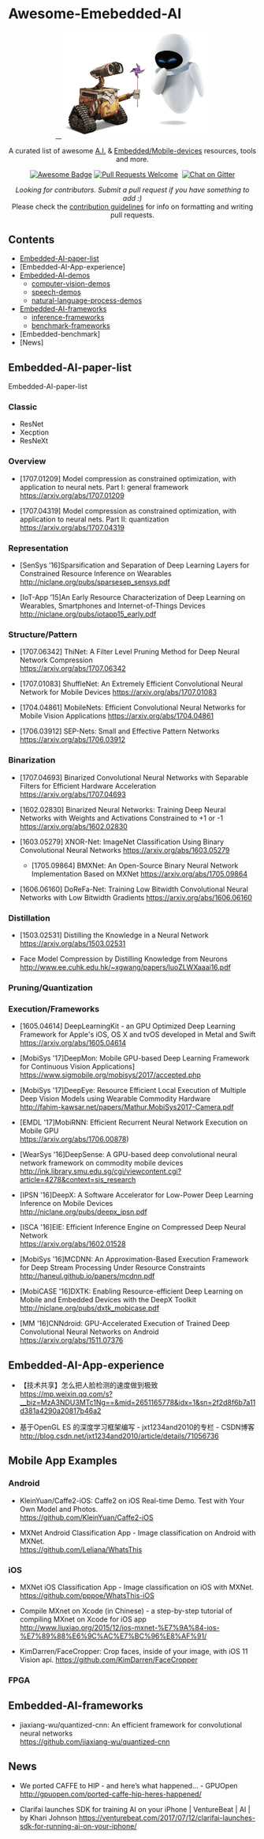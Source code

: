 # Awesome-Emebedded-AI
<p align="center">
  <a href="https://github.com/ysh329/Embedded-AI-awesome">
    <img alt="Embedded-AI-awesome" src="logo.jpg" width="300">
  </a>
</p>

<div align="center">

<p align="center">
  A curated list of awesome <a href="#">A.I.</a> & <a href="#">Embedded/Mobile-devices</a> resources, tools and more.
</p>

<p align="center">
  <a href="https://github.com/ysh329/Embedded-AI-awesome"><img alt="Awesome Badge" src="https://cdn.rawgit.com/sindresorhus/awesome/d7305f38d29fed78fa85652e3a63e154dd8e8829/media/badge.svg"></a>
  <a href="https://github.com/ysh329/Embedded-AI-awesome/pulls"><img alt="Pull Requests Welcome" src="https://img.shields.io/badge/PRs-welcome-brightgreen.svg?style=flat-square"></a>
  <a href="https://gitter.im/embedded_ai"><img alt="Chat on Gitter" src="https://badges.gitter.im/tobiasbueschel/awesome-pokemon.svg"></a>
</p>

<p>
<i>Looking for contributors. Submit a pull request if you have something to add :) </i><br>  
Please check the <a href="https://github.com/ysh329/Embedded-AI-awesome/blob/master/contributing.md">contribution guidelines</a> for info on formatting and writing pull requests.
</p>

</div>

## Contents

- [Embedded-AI-paper-list](#Embedded\-AI\-paper\-list)
- [Embedded-AI-App-experience]  
- [Embedded-AI-demos](#Embedded-AI-demos)
  - [computer-vision-demos](#computer-vision-demos)
  - [speech-demos](#speech-demos)
  - [natural-language-process-demos](#nlp-demos)
- [Embedded-AI-frameworks](#Embedded-AI-frameworks)
  - [inference-frameworks](#inference-frameworks)
  - [benchmark-frameworks](#benchmark-frameworks)
- [Embedded-benchmark]
- [News]

## Embedded-AI-paper-list
Embedded-AI-paper-list

### Classic

* ResNet
* Xecption
* ResNeXt

### Overview

* [1707.01209] Model compression as constrained optimization, with application to neural nets. Part I: general framework  
https://arxiv.org/abs/1707.01209

* [1707.04319] Model compression as constrained optimization, with application to neural nets. Part II: quantization  
https://arxiv.org/abs/1707.04319

### Representation

* [SenSys ’16]Sparsification and Separation of Deep Learning Layers for Constrained Resource Inference on Wearables  
http://niclane.org/pubs/sparsesep_sensys.pdf

* [IoT-App ’15]An Early Resource Characterization of Deep Learning on Wearables, Smartphones and Internet-of-Things Devices  
http://niclane.org/pubs/iotapp15_early.pdf

### Structure/Pattern

* [1707.06342] ThiNet: A Filter Level Pruning Method for Deep Neural Network Compression  
https://arxiv.org/abs/1707.06342

* [1707.01083] ShuffleNet: An Extremely Efficient Convolutional Neural Network for Mobile Devices
https://arxiv.org/abs/1707.01083

* [1704.04861] MobileNets: Efficient Convolutional Neural Networks for Mobile Vision Applications
https://arxiv.org/abs/1704.04861

* [1706.03912] SEP-Nets: Small and Effective Pattern Networks  
https://arxiv.org/abs/1706.03912

### Binarization

* [1707.04693] Binarized Convolutional Neural Networks with Separable Filters for Efficient Hardware Acceleration  
https://arxiv.org/abs/1707.04693

* [1602.02830] Binarized Neural Networks: Training Deep Neural Networks with Weights and Activations Constrained to +1 or -1  
https://arxiv.org/abs/1602.02830

* [1603.05279] XNOR-Net: ImageNet Classification Using Binary Convolutional Neural Networks
https://arxiv.org/abs/1603.05279

  * [1705.09864] BMXNet: An Open-Source Binary Neural Network Implementation Based on MXNet
https://arxiv.org/abs/1705.09864

* [1606.06160] DoReFa-Net: Training Low Bitwidth Convolutional Neural Networks with Low Bitwidth Gradients
https://arxiv.org/abs/1606.06160

### Distillation

* [1503.02531] Distilling the Knowledge in a Neural Network  
https://arxiv.org/abs/1503.02531

* Face Model Compression by Distilling Knowledge from Neurons  
http://www.ee.cuhk.edu.hk/~xgwang/papers/luoZLWXaaai16.pdf

### Pruning/Quantization

### Execution/Frameworks

* [1605.04614] DeepLearningKit - an GPU Optimized Deep Learning Framework for Apple's iOS, OS X and tvOS developed in Metal and Swift  
https://arxiv.org/abs/1605.04614

* [MobiSys '17]DeepMon: Mobile GPU-based Deep Learning Framework for Continuous Vision Applications]  
https://www.sigmobile.org/mobisys/2017/accepted.php 

* [MobiSys '17]DeepEye: Resource Efficient Local Execution of Multiple Deep Vision Models using Wearable Commodity Hardware  
http://fahim-kawsar.net/papers/Mathur.MobiSys2017-Camera.pdf

* [EMDL '17]MobiRNN: Efficient Recurrent Neural Network Execution on Mobile GPU  
https://arxiv.org/abs/1706.00878) 

* [WearSys '16]DeepSense: A GPU-based deep convolutional neural network framework on commodity mobile devices  
http://ink.library.smu.edu.sg/cgi/viewcontent.cgi?article=4278&context=sis_research

* [IPSN '16]DeepX: A Software Accelerator for Low-Power Deep Learning Inference on Mobile Devices  
http://niclane.org/pubs/deepx_ipsn.pdf

* [ISCA '16]EIE: Efficient Inference Engine on Compressed Deep Neural Network  
https://arxiv.org/abs/1602.01528

* [MobiSys '16]MCDNN: An Approximation-Based Execution Framework for Deep Stream Processing Under Resource Constraints  
http://haneul.github.io/papers/mcdnn.pdf

* [MobiCASE '16]DXTK: Enabling Resource-efficient Deep Learning on Mobile and Embedded Devices with the DeepX Toolkit  
http://niclane.org/pubs/dxtk_mobicase.pdf

* [MM '16]CNNdroid: GPU-Accelerated Execution of Trained Deep Convolutional Neural Networks on Android  
https://arxiv.org/abs/1511.07376



## Embedded-AI-App-experience

* 【技术共享】怎么把人脸检测的速度做到极致  
https://mp.weixin.qq.com/s?__biz=MzA3NDU3MTc1Ng==&mid=2651165778&idx=1&sn=2f2d8f6b7a11d381a4290a20817b46a2

* 基于OpenGL ES 的深度学习框架编写 - jxt1234and2010的专栏 - CSDN博客  
http://blog.csdn.net/jxt1234and2010/article/details/71056736

## Mobile App Examples

### Android
 
* KleinYuan/Caffe2-iOS: Caffe2 on iOS Real-time Demo. Test with Your Own Model and Photos.  
https://github.com/KleinYuan/Caffe2-iOS

* MXNet Android Classification App - Image classification on Android with MXNet.  
https://github.com/Leliana/WhatsThis

### iOS

* MXNet iOS Classification App - Image classification on iOS with MXNet.  
https://github.com/pppoe/WhatsThis-iOS

* Compile MXnet on Xcode (in Chinese) - a step-by-step tutorial of compiling MXnet on Xcode for iOS app  
http://www.liuxiao.org/2015/12/ios-mxnet-%E7%9A%84-ios-%E7%89%88%E6%9C%AC%E7%BC%96%E8%AF%91/

* KimDarren/FaceCropper: Crop faces, inside of your image, with iOS 11 Vision api.
https://github.com/KimDarren/FaceCropper

### FPGA

## Embedded-AI-frameworks

* jiaxiang-wu/quantized-cnn: An efficient framework for convolutional neural networks  
https://github.com/jiaxiang-wu/quantized-cnn

## News

* We ported CAFFE to HIP - and here’s what happened… - GPUOpen  
http://gpuopen.com/ported-caffe-hip-heres-happened/

* Clarifai launches SDK for training AI on your iPhone | VentureBeat | AI | by Khari Johnson
https://venturebeat.com/2017/07/12/clarifai-launches-sdk-for-running-ai-on-your-iphone/
